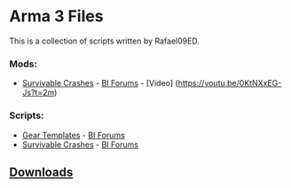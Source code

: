 # Arma 3 Files

This is a collection of scripts written by Rafael09ED.



### Mods:

* [Survivable Crashes](https://github.com/Rafael09ED/Arma/tree/master/mods/Survivable%20Crashes "@SurvivableCrashes") - [BI Forums](https://forums.bistudio.com/topic/190516-survivable-crashes-shoot-downs-mod/) - [Video] (https://youtu.be/0KtNXxEG-Js?t=2m) 

### Scripts:

* [Gear Templates](https://github.com/Rafael09ED/Arma/tree/master/scripts/GearTemplates.VR "GearTemplates.VR") - [BI Forums](https://forums.bistudio.com/topic/189834-release-gear-template-script/)
* [Survivable Crashes](https://github.com/Rafael09ED/Arma/tree/master/scripts/SurvivableCrashes.VR "SurvivableCrashes.VR") - [BI Forums](https://forums.bistudio.com/topic/190291-release-survivable-crashes-script/)


## [Downloads](https://github.com/Rafael09ED/Arma/releases)
